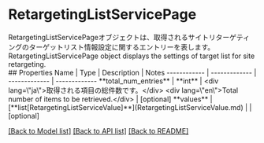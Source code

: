 # RetargetingListServicePage

<div lang=\"ja\">RetargetingListServicePageオブジェクトは、取得されるサイトリターゲティングのターゲットリスト情報設定に関するエントリーを表します。</div> <div lang=\"en\">RetargetingListServicePage object displays the settings of target list for site retargeting.</div> 
## Properties
Name | Type | Description | Notes
------------ | ------------- | ------------- | -------------
**total_num_entries** | **int** | &lt;div lang&#x3D;\&quot;ja\&quot;&gt;取得される項目の総件数です。&lt;/div&gt; &lt;div lang&#x3D;\&quot;en\&quot;&gt;Total number of items to be retrieved.&lt;/div&gt;  | [optional] 
**values** | [**list[RetargetingListServiceValue]**](RetargetingListServiceValue.md) |  | [optional] 

[[Back to Model list]](../README.md#documentation-for-models) [[Back to API list]](../README.md#documentation-for-api-endpoints) [[Back to README]](../README.md)


